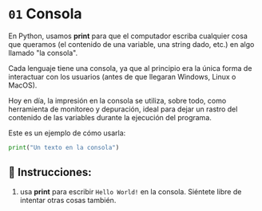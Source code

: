 # `01` Consola

En Python, usamos **print** para que el computador escriba cualquier cosa que queramos (el contenido de una variable, una string dado, etc.) en algo llamado "la consola".

Cada lenguaje tiene una consola, ya que al principio era la única forma de interactuar con los usuarios (antes de que llegaran Windows, Linux o MacOS).

Hoy en día, la impresión en la consola se utiliza, sobre todo, como herramienta de monitoreo y depuración, ideal para dejar un rastro del contenido de las variables durante la ejecución del programa.

Este es un ejemplo de cómo usarla:

```py
print("Un texto en la consola")
```

## 📝 Instrucciones:

1. usa **print** para escribir `Hello World!` en la consola. Siéntete libre de intentar otras cosas también.
